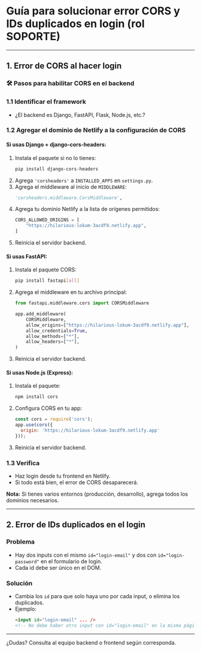 # Guía para solucionar error CORS y IDs duplicados en login (rol SOPORTE)

---

## 1. Error de CORS al hacer login

### 🛠️ Pasos para habilitar CORS en el backend

### 1.1 Identificar el framework
- ¿El backend es Django, FastAPI, Flask, Node.js, etc.?

### 1.2 Agregar el dominio de Netlify a la configuración de CORS

#### **Si usas Django + django-cors-headers:**
1. Instala el paquete si no lo tienes:
   ```bash
   pip install django-cors-headers
   ```
2. Agrega `'corsheaders'` a `INSTALLED_APPS` en `settings.py`.
3. Agrega el middleware al inicio de `MIDDLEWARE`:
   ```python
   'corsheaders.middleware.CorsMiddleware',
   ```
4. Agrega tu dominio Netlify a la lista de orígenes permitidos:
   ```python
   CORS_ALLOWED_ORIGINS = [
       "https://hilarious-lokum-3acdf9.netlify.app",
   ]
   ```
5. Reinicia el servidor backend.

#### **Si usas FastAPI:**
1. Instala el paquete CORS:
   ```bash
   pip install fastapi[all]
   ```
2. Agrega el middleware en tu archivo principal:
   ```python
   from fastapi.middleware.cors import CORSMiddleware

   app.add_middleware(
       CORSMiddleware,
       allow_origins=["https://hilarious-lokum-3acdf9.netlify.app"],
       allow_credentials=True,
       allow_methods=["*"],
       allow_headers=["*"],
   )
   ```
3. Reinicia el servidor backend.

#### **Si usas Node.js (Express):**
1. Instala el paquete:
   ```bash
   npm install cors
   ```
2. Configura CORS en tu app:
   ```js
   const cors = require('cors');
   app.use(cors({
     origin: 'https://hilarious-lokum-3acdf9.netlify.app'
   }));
   ```
3. Reinicia el servidor backend.

### 1.3 Verifica
- Haz login desde tu frontend en Netlify.
- Si todo está bien, el error de CORS desaparecerá.

**Nota:** Si tienes varios entornos (producción, desarrollo), agrega todos los dominios necesarios.

---

## 2. Error de IDs duplicados en el login

### Problema
- Hay dos inputs con el mismo `id="login-email"` y dos con `id="login-password"` en el formulario de login.
- Cada id debe ser único en el DOM.

### Solución
- Cambia los `id` para que solo haya uno por cada input, o elimina los duplicados.
- Ejemplo:
  ```html
  <input id="login-email" ... />
  <!-- No debe haber otro input con id="login-email" en la misma página -->
  ```

---

¿Dudas? Consulta al equipo backend o frontend según corresponda.
